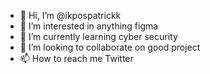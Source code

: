 - 👋 Hi, I’m @ikpospatrickk
- 👀 I’m interested in anything figma
- 🌱 I’m currently learning cyber security
- 💞️ I’m looking to collaborate on good project
- 📫 How to reach me Twitter

<!---
ikpospatrickk/ikpospatrickk is a ✨ special ✨ repository because its `README.md` (this file) appears on your GitHub profile.
You can click the Preview link to take a look at your changes.
--->

